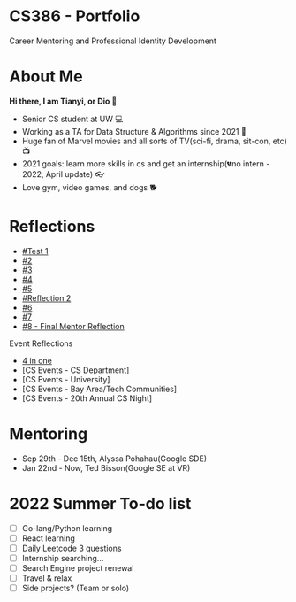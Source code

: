 # CS386 - Portfolio 
Career Mentoring and Professional Identity Development

# About Me
**Hi there, I am Tianyi, or Dio 👋**
- Senior CS student at UW 💻
- Working as a TA for Data Structure & Algorithms since 2021 👣
- Huge fan of Marvel movies and all sorts of TV(sci-fi, drama, sit-con, etc) 📺
- 2021 goals: learn more skills in cs and get an internship(💔no intern - 2022, April update) 👓
- Love gym, video games, and dogs 🐕

# Reflections
- [#Test 1](https://github.com/tianyihuang0719/testRepo)
- [#2](https://github.com/DioFeng/DioFeng.github.io/blob/master/Reflections/%232.md)
- [#3](https://github.com/DioFeng/DioFeng.github.io/blob/master/Reflections/%233.md)
- [#4](https://github.com/DioFeng/DioFeng.github.io/blob/master/Reflections/%234.md)
- [#5](https://github.com/DioFeng/DioFeng.github.io/blob/master/Reflections/%235.md)
- [#Reflection 2](https://github.com/DioFeng/DioFeng.github.io/blob/master/Reflections/%236.md)
- [#6](https://github.com/DioFeng/DioFeng.github.io/blob/master/Reflections/%237.md)
- [#7](https://github.com/DioFeng/DioFeng.github.io/blob/master/Reflections/%238.md)
- [#8 - Final Mentor Reflection](https://github.com/DioFeng/DioFeng.github.io/blob/master/Reflections/%239.md)

Event Reflections
- [4 in one](https://docs.google.com/document/d/17HYbPCgvWv8XrTwRDK9bHhL2ju0m6s1FVZy0AoFPtLc/edit)
- [CS Events - CS Department]
- [CS Events - University]
- [CS Events - Bay Area/Tech Communities]
- [CS Events - 20th Annual CS Night]

# Mentoring
- Sep 29th - Dec 15th, Alyssa Pohahau(Google SDE)
- Jan 22nd - Now, Ted Bisson(Google SE at VR)

# 2022 Summer To-do list
- [ ] Go-lang/Python learning
- [ ] React learning
- [ ] Daily Leetcode 3 questions
- [ ] Internship searching...
- [ ] Search Engine project renewal
- [ ] Travel & relax
- [ ] Side projects? (Team or solo)
